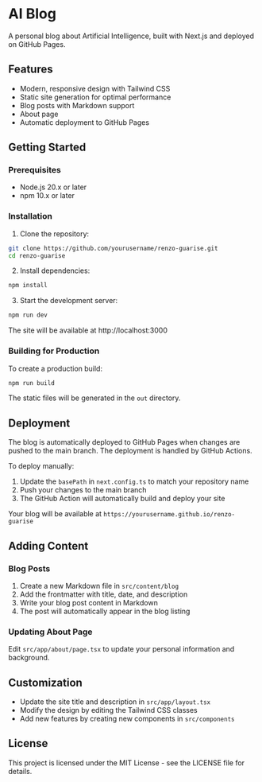 # AI Blog

A personal blog about Artificial Intelligence, built with Next.js and deployed on GitHub Pages.

## Features

- Modern, responsive design with Tailwind CSS
- Static site generation for optimal performance
- Blog posts with Markdown support
- About page
- Automatic deployment to GitHub Pages

## Getting Started

### Prerequisites

- Node.js 20.x or later
- npm 10.x or later

### Installation

1. Clone the repository:
```bash
git clone https://github.com/yourusername/renzo-guarise.git
cd renzo-guarise
```

2. Install dependencies:
```bash
npm install
```

3. Start the development server:
```bash
npm run dev
```

The site will be available at http://localhost:3000

### Building for Production

To create a production build:

```bash
npm run build
```

The static files will be generated in the `out` directory.

## Deployment

The blog is automatically deployed to GitHub Pages when changes are pushed to the main branch. The deployment is handled by GitHub Actions.

To deploy manually:

1. Update the `basePath` in `next.config.ts` to match your repository name
2. Push your changes to the main branch
3. The GitHub Action will automatically build and deploy your site

Your blog will be available at `https://yourusername.github.io/renzo-guarise`

## Adding Content

### Blog Posts

1. Create a new Markdown file in `src/content/blog`
2. Add the frontmatter with title, date, and description
3. Write your blog post content in Markdown
4. The post will automatically appear in the blog listing

### Updating About Page

Edit `src/app/about/page.tsx` to update your personal information and background.

## Customization

- Update the site title and description in `src/app/layout.tsx`
- Modify the design by editing the Tailwind CSS classes
- Add new features by creating new components in `src/components`

## License

This project is licensed under the MIT License - see the LICENSE file for details.
